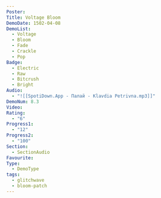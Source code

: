 ```yaml
---
Poster: 
Title: Voltage Bloom
DemoDate: 1502-04-08
DemoList:
  - Voltage
  - Bloom
  - Fade
  - Crackle
  - Pop
Badge:
  - Electric
  - Raw
  - Bitcrush
  - Bright
Audio:
  - "![[SpotiDown.App - Палай - Klavdia Petrivna.mp3]]"
DemoNum: 8.3
Video: 
Rating:
  - "6"
Progress1:
  - "12"
Progress2:
  - "100"
Section:
  - SectionAudio
Favourite: 
Type:
  - DemoType
tags:
  - glitchwave
  - bloom-patch
---
```


